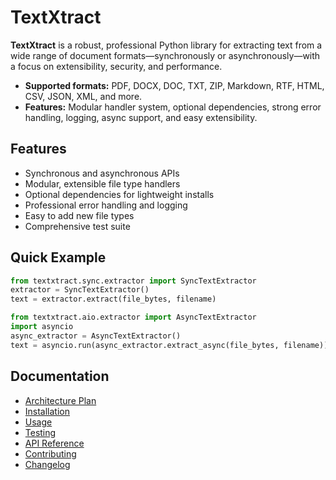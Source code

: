 # TextXtract

**TextXtract** is a robust, professional Python library for extracting text from a wide range of document formats—synchronously or asynchronously—with a focus on extensibility, security, and performance.

- **Supported formats:** PDF, DOCX, DOC, TXT, ZIP, Markdown, RTF, HTML, CSV, JSON, XML, and more.
- **Features:** Modular handler system, optional dependencies, strong error handling, logging, async support, and easy extensibility.

## Features

- Synchronous and asynchronous APIs
- Modular, extensible file type handlers
- Optional dependencies for lightweight installs
- Professional error handling and logging
- Easy to add new file types
- Comprehensive test suite

## Quick Example

```python
from textxtract.sync.extractor import SyncTextExtractor
extractor = SyncTextExtractor()
text = extractor.extract(file_bytes, filename)

from textxtract.aio.extractor import AsyncTextExtractor
import asyncio
async_extractor = AsyncTextExtractor()
text = asyncio.run(async_extractor.extract_async(file_bytes, filename))
```

## Documentation
- [Architecture Plan](architecture.md)
- [Installation](installation.md)
- [Usage](usage.md)
- [Testing](testing.md)
- [API Reference](api.md)
- [Contributing](contributing.md)
- [Changelog](changelog.md)